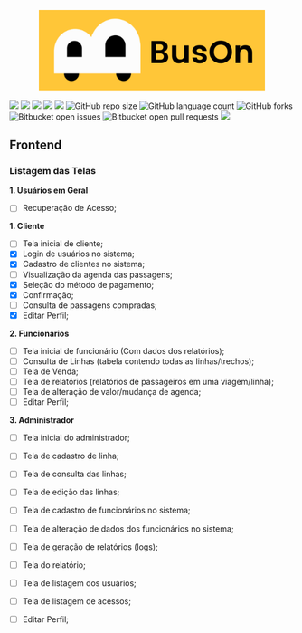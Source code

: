 <p align="center"><img src="https://github.com/amandassa/BusOn/blob/Sistema/public/imagens/BusOn.png?raw=true" width="400"></p>




![](https://img.shields.io/github/last-commit/amandassa/BusOn?style=for-the-badge)
![](https://img.shields.io/github/contributors/amandassa/BusOn?style=for-the-badge)
![](https://img.shields.io/github/commit-activity/w/amandassa/BusOn?style=for-the-badge)
![](https://img.shields.io/tokei/lines/github/amandassa/BusOn?style=for-the-badge)
![](https://img.shields.io/github/repo-size/amandassa/BusOn?label=size&style=for-the-badge)
![GitHub repo size](https://img.shields.io/github/repo-size/amandassa/BusOn?style=for-the-badge)
![GitHub language count](https://img.shields.io/github/languages/count/amandassa/BusOn?style=for-the-badge)
![GitHub forks](https://img.shields.io/github/forks/amandassa/BusOn?style=for-the-badge)
![Bitbucket open issues](https://img.shields.io/bitbucket/issues/amandassa/BusOn?style=for-the-badge)
![Bitbucket open pull requests](https://img.shields.io/bitbucket/pr-raw/amandassa/BusOn?style=for-the-badge)
![](https://img.shields.io/github/directory-file-count/amandassa/BusOn?style=for-the-badge)

<h2>Frontend</h2>

<h3>Listagem das Telas</h3>

__1. Usuários em Geral__
- [ ] Recuperação de Acesso;

__1. Cliente__
- [ ] Tela inicial de cliente;
- [X] Login de usuários no sistema;
- [X] Cadastro de clientes no sistema;
- [ ] Visualização da agenda das passagens;
- [X] Seleção do método de pagamento;
- [X] Confirmação;
- [ ] Consulta de passagens compradas;
- [X] Editar Perfil;

__2. Funcionarios__
- [ ] Tela inicial de funcionário (Com dados dos relatórios);
- [ ] Consulta de Linhas (tabela contendo todas as linhas/trechos);
- [ ] Tela de Venda;
- [ ] Tela de relatórios (relatórios de passageiros em uma viagem/linha);
- [ ] Tela de alteração de valor/mudança de agenda;
- [ ] Editar Perfil;

__3. Administrador__
- [ ] Tela inicial do administrador;
- [ ] Tela de cadastro de linha;
- [ ] Tela de consulta das linhas;
- [ ] Tela de edição das linhas;
- [ ] Tela de cadastro de funcionários no sistema;
- [ ] Tela de alteração de dados dos funcionários no sistema;
- [ ] Tela de geração de relatórios (logs);
- [ ] Tela do relatório;
- [ ] Tela de listagem dos usuários;
- [ ] Tela de listagem de acessos;
- [ ] Editar Perfil;


<!-- https://www.markdownguide.org/basic-syntax/#reference-style-links -->
[contributors-shield]: https://img.shields.io/github/contributors/othneildrew/Best-README-Template.svg?style=for-the-badge
[contributors-url]: https://github.com/amandassa/BusOn/contributors
[forks-shield]: https://img.shields.io/github/forks/othneildrew/Best-README-Template.svg?style=for-the-badge
[forks-url]: https://github.com/othneildrew/Best-README-Template/network/members
[stars-shield]: https://img.shields.io/github/stars/othneildrew/Best-README-Template.svg?style=for-the-badge
[stars-url]: https://github.com/othneildrew/Best-README-Template/stargazers
[issues-shield]: https://img.shields.io/github/issues/othneildrew/Best-README-Template.svg?style=for-the-badge
[issues-url]: https://github.com/othneildrew/Best-README-Template/issues
[license-shield]: https://img.shields.io/github/license/othneildrew/Best-README-Template.svg?style=for-the-badge
[license-url]: https://github.com/othneildrew/Best-README-Template/blob/master/LICENSE.txt
[linkedin-shield]: https://img.shields.io/badge/-LinkedIn-black.svg?style=for-the-badge&logo=linkedin&colorB=555
[linkedin-url]: https://linkedin.com/in/othneildrew
[product-screenshot]: images/screenshot.png
